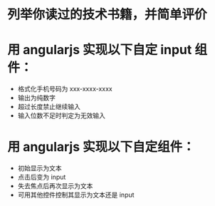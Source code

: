 # 列举你读过的技术书籍，并简单评价

# 用 angularjs 实现以下自定 input 组件：
* 格式化手机号码为 xxx-xxxx-xxxx
* 输出为纯数字
* 超过长度禁止继续输入
* 输入位数不足时判定为无效输入

# 用 angularjs 实现以下自定组件：
* 初始显示为文本
* 点击后变为 input
* 失去焦点后再次显示为文本
* 可用其他控件控制其显示为文本还是 input
